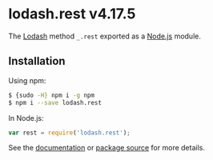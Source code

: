 # lodash.rest v4.17.5

The [Lodash](https://lodash.com/) method `_.rest` exported as a [Node.js](https://nodejs.org/) module.

## Installation

Using npm:
```bash
$ {sudo -H} npm i -g npm
$ npm i --save lodash.rest
```

In Node.js:
```js
var rest = require('lodash.rest');
```

See the [documentation](https://lodash.com/docs#rest) or [package source](https://github.com/lodash/lodash/blob/4.17.5-npm-packages/lodash.rest) for more details.
